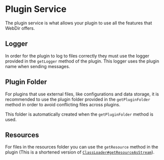 # Plugin Service

The plugin service is what allows your plugin to use all the features that WebDir offers.

## Logger

In order for the plugin to log to files correctly they must use the logger provided in the `getLogger` method of the plugin. This logger uses the plugin name when sending messages.

## Plugin Folder

For plugins that use external files, like configurations and data storage, it is recommended to use the plugin folder provided in the `getPluginFolder` method in order to avoid conflicting files across plugins.

This folder is automatically created when the `getPluginFolder` method is used.

## Resources

For files in the resources folder you can use the `getResource` method in the plugin (This is a shortened version of [`ClassLoader#getResourceAsStream`](https://docs.oracle.com/en/java/javase/11/docs/api/java.base/java/lang/ClassLoader.html#getResourceAsStream(java.lang.String))).